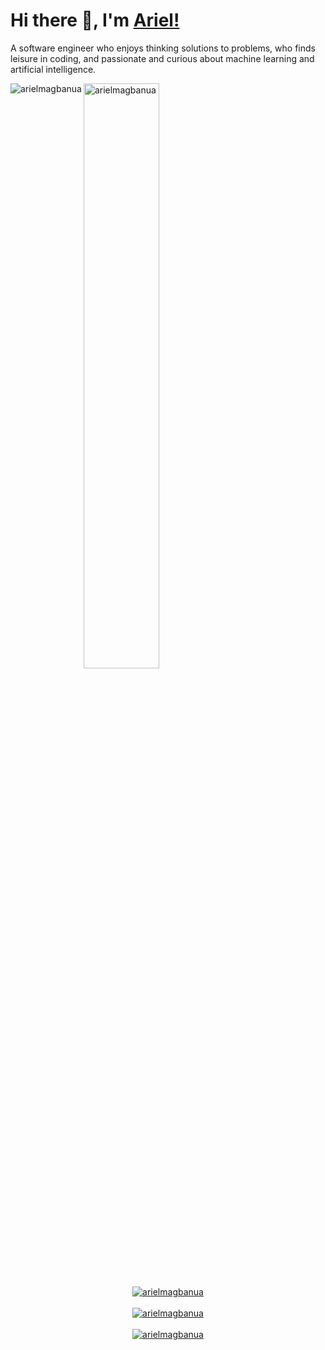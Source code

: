 # Hi there 👋, I'm [Ariel!](https://arielmagbanua.com/)

A software engineer who enjoys thinking solutions to problems, who finds leisure in coding, and passionate and curious about machine learning and artificial intelligence. 

<p><img align="left" src="https://github-readme-stats.vercel.app/api/top-langs?username=arielmagbanua&theme=dark&layout=compact" alt="arielmagbanua"/></p>
<p><img align="center" style="max-width: 49%" width="49%" src="https://github-readme-stats.vercel.app/api?username=arielmagbanua&show_icons=true&include_all_commits=true&count_private=true&theme=dark" alt="arielmagbanua"/></p>

<div align="center" style="margin-top: 10px; margin-bottom: 10px">
  <a href="https://arielmagbanua.com/">
    <img align="center" src="https://github-readme-stats.vercel.app/api/top-langs?username=arielmagbanua&theme=dark&layout=compact" alt="arielmagbanua"/>
  </a>
<div>
<br>
<div align="center">
  <a href="https://arielmagbanua.com/">
    <img align="center" src="https://github-readme-stats.vercel.app/api?username=arielmagbanua&show_icons=true&include_all_commits=true&count_private=true&theme=dark" alt="arielmagbanua"/>
  </a>
<div>
<br>
<div align="center">
  <a href="https://arielmagbanua.com/">
    <img align="center" src="https://github-readme-streak-stats.herokuapp.com?user=arielmagbanua&theme=dark&border=FFFFFF" alt="arielmagbanua"/>
  </a>
<div>
<br>
